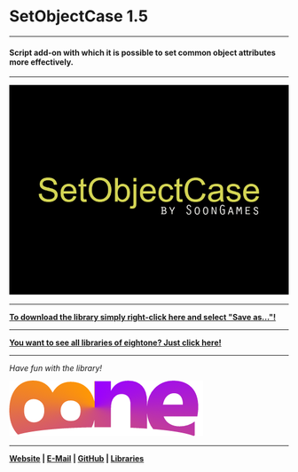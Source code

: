 # SetObjectCase 1.5

---

#### Script add-on with which it is possible to set common object attributes more effectively.

---

![Preview SetObjectCase](https://raw.githubusercontent.com/8ne/quest_libraries/master/SetObjectCase/readme/SetObjectCase.gif)

---

**[To download the library simply right-click here and select "Save as..."!](https://github.com/8ne/quest_libraries/raw/master/SetObjectCase/SetObjectCase.aslx)**

---

**[You want to see all libraries of eightone? Just click here!](https://github.com/8ne/quest_libraries)**

---

_Have fun with the library!_

![EightOne](https://raw.githubusercontent.com/8ne/quest_libraries/master/8ne.png)

---

**[Website](https://www.eightone.de/) | [E-Mail](mailto:kontakt@eightone.de) | [GitHub](https://github.com/8ne) | [Libraries](https://github.com/8ne/quest_libraries)**
